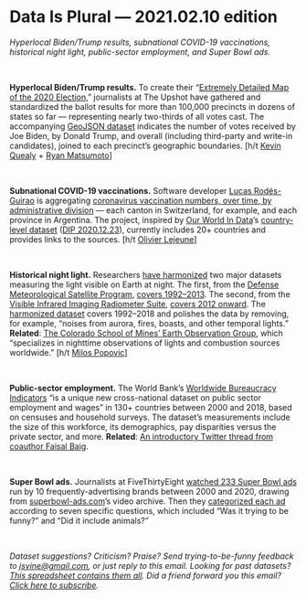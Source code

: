 Data Is Plural — 2021.02.10 edition
===================================

*Hyperlocal Biden/Trump results, subnational COVID-19 vaccinations, historical night light, public-sector employment, and Super Bowl ads.*

&nbsp;

**Hyperlocal Biden/Trump results.** To create their “[Extremely Detailed Map of the 2020 Election](https://www.nytimes.com/interactive/2021/upshot/2020-election-map.html),” journalists at The Upshot have gathered and standardized the ballot results for more than 100,000 precincts in dozens of states so far — representing nearly two-thirds of all votes cast. The accompanying [GeoJSON dataset](https://github.com/TheUpshot/presidential-precinct-map-2020) indicates the number of votes received by Joe Biden, by Donald Trump, and overall (including third-party and write-in candidates), joined to each precinct’s geographic boundaries. [h/t [Kevin Quealy](https://twitter.com/KevinQ/status/1356631383393923076) + [Ryan Matsumoto](https://twitter.com/ryanmatsumoto1/status/1356581507393933317)]

&nbsp;

**Subnational COVID-19 vaccinations.** Software developer [Lucas Rodés-Guirao](https://lcsrg.me/) is aggregating [coronavirus vaccination numbers, over time, by administrative division](https://github.com/sociepy/covid19-vaccination-subnational) — each canton in Switzerland, for example, and each province in Argentina. The project, inspired by [Our World In Data](https://ourworldindata.org/covid-vaccinations)’s [country-level dataset](https://github.com/owid/covid-19-data/tree/master/public/data/vaccinations) ([DIP 2020.12.23](https://tinyletter.com/data-is-plural/letters/data-is-plural-2020-12-23-edition)), currently includes 20+ countries and provides links to the sources. [h/t [Olivier Lejeune](https://dataisthenewoil.substack.com/p/data-is-the-new-oil-04022021-update)]

&nbsp;

**Historical night light.** Researchers [have harmonized](https://www.nature.com/articles/s41597-020-0510-y) two major datasets measuring the light visible on Earth at night. The first, from the [Defense Meteorological Satellite Program](https://www.ospo.noaa.gov/Operations/DMSP/index.html), [covers 1992–2013](https://eogdata.mines.edu/dmsp/downloadV4composites.html). The second, from the [Visible Infrared Imaging Radiometer Suite](https://www.jpss.noaa.gov/viirs.html), [covers 2012 onward](https://eogdata.mines.edu/products/vnl/). The [harmonized dataset](https://figshare.com/articles/Harmonization_of_DMSP_and_VIIRS_nighttime_light_data_from_1992-2018_at_the_global_scale/9828827/2) covers 1992–2018 and polishes the data by removing, for example, “noises from aurora, fires, boasts, and other temporal lights.” **Related**: [The Colorado School of Mines’ Earth Observation Group](https://payneinstitute.mines.edu/eog/), which “specializes in nighttime observations of lights and combustion sources worldwide.” [h/t [Milos Popovic](https://twitter.com/milos_agathon/status/1358832472348327936)]

&nbsp;

**Public-sector employment.** The World Bank’s [Worldwide Bureaucracy Indicators](https://datacatalog.worldbank.org/dataset/worldwide-bureaucracy-indicators) “is a unique new cross-national dataset on public sector employment and wages” in 130+ countries between 2000 and 2018, based on censuses and household surveys. The dataset’s measurements include the size of this workforce, its demographics, pay disparities versus the private sector, and more. **Related**: [An introductory Twitter thread from coauthor Faisal Baig](https://twitter.com/faisalabaig/status/1356326936448917507).

&nbsp;

**Super Bowl ads.** Journalists at FiveThirtyEight [watched 233 Super Bowl ads](https://projects.fivethirtyeight.com/super-bowl-ads/) run by 10 frequently-advertising brands between 2000 and 2020, drawing from [superbowl-ads.com](https://superbowl-ads.com/)’s video archive. Then they [categorized each ad](https://github.com/fivethirtyeight/superbowl-ads) according to seven specific questions, which included “Was it trying to be funny?” and “Did it include animals?”

&nbsp;

*Dataset suggestions? Criticism? Praise? Send trying-to-be-funny feedback to jsvine@gmail.com, or just reply to this email. Looking for past datasets? [This spreadsheet contains them all](https://docs.google.com/spreadsheets/d/1wZhPLMCHKJvwOkP4juclhjFgqIY8fQFMemwKL2c64vk). Did a friend forward you this email? [Click here to subscribe](https://tinyletter.com/data-is-plural).*